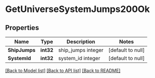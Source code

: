 # GetUniverseSystemJumps200Ok

## Properties
Name | Type | Description | Notes
------------ | ------------- | ------------- | -------------
**ShipJumps** | **int32** | ship_jumps integer | [default to null]
**SystemId** | **int32** | system_id integer | [default to null]

[[Back to Model list]](../README.md#documentation-for-models) [[Back to API list]](../README.md#documentation-for-api-endpoints) [[Back to README]](../README.md)


